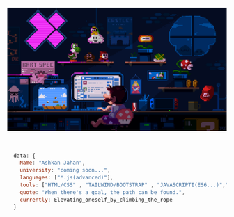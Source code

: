 ![mario](https://github.com/AJahann/AJahann/blob/main/225813708-98b745f2-7d22-48cf-9150-083f1b00d6c9.gif?raw=true)

<br/>

```js
  data: {
    Name: "Ashkan Jahan",
    university: "coming soon...",
    languages: ["*.js(advanced)"],
    tools: ["HTML/CSS" , "TAILWIND/BOOTSTRAP" , "JAVASCRIPTI(ES6...)","REACTJS", "GIT/GITHUB"],
    quote: "When there's a goal, the path can be found.",
    currently: Elevating_oneself_by_climbing_the_rope
  }
```
